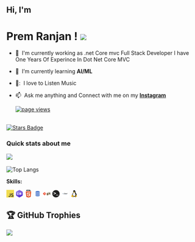 <h2> Hi, I'm </h2><h1> Prem Ranjan ! <img src="https://media.giphy.com/media/mGcNjsfWAjY5AEZNw6/giphy.gif" width="50"></h1>


- :office: &nbsp;I'm currently working as .net Core mvc Full Stack Developer I have One Years Of Experince In Dot Net Core MVC
- :seedling: &nbsp;I’m currently learning **AI/ML**
- 🎵: &nbsp;I love to Listen Music 
- :mailbox: &nbsp;Ask me anything and Connect with me on my **[Instagram](https://www.instagram.com/prem_ranjan8540)**

  <a href="https://github.com/prem43">
    <img src="https://komarev.com/ghpvc/?username=prem43" alt="page views" />
  </a>

<br>
<a href="https://github.com/prem43/prem43/stargazers"><img src="https://img.shields.io/github/stars/prem43/prem43" alt="Stars Badge"/></a>

### Quick stats about me

 <img align="centre" src="https://github-readme-stats.vercel.app/api?username=prem43&count_private=true&include_all_commits=true&show_icons=true&title_color=007bff&text_color=e7e7e7&icon_color=007bff&bg_color=171c28" />
<a />
  
![Top Langs](https://github-readme-stats.vercel.app/api/top-langs/?username=prem43&layout=compact&title_color=007bff&text_color=e7e7e7&icon_color=007bff&bg_color=171c28)

  **Skills:**  

<code><img height="20" src="https://raw.githubusercontent.com/github/explore/80688e429a7d4ef2fca1e82350fe8e3517d3494d/topics/javascript/javascript.png"></code>
<code><img height="20" src="https://raw.githubusercontent.com/github/explore/80688e429a7d4ef2fca1e82350fe8e3517d3494d/topics/csharp/csharp.png"></code>
<code><img height="20" src="https://raw.githubusercontent.com/github/explore/80688e429a7d4ef2fca1e82350fe8e3517d3494d/topics/html/html.png"></code>
<code><img height="20" src="https://raw.githubusercontent.com/github/explore/80688e429a7d4ef2fca1e82350fe8e3517d3494d/topics/sql/sql.png"></code>
<code><img height="20" src="https://raw.githubusercontent.com/github/explore/80688e429a7d4ef2fca1e82350fe8e3517d3494d/topics/git/git.png"></code>
<code><img height="20" src="https://raw.githubusercontent.com/github/explore/80688e429a7d4ef2fca1e82350fe8e3517d3494d/topics/terminal/terminal.png"></code>
<code><img height="20" src="https://raw.githubusercontent.com/github/explore/80688e429a7d4ef2fca1e82350fe8e3517d3494d/topics/jquery/jquery.png"></code>
<code><img height="20" src="https://raw.githubusercontent.com/github/explore/80688e429a7d4ef2fca1e82350fe8e3517d3494d/topics/linux/linux.png"></code>
  
## 🏆 GitHub Trophies

![](https://github-profile-trophy.vercel.app/?username=prem43&theme=discord&no-frame=true&no-bg=false&margin-w=4)
